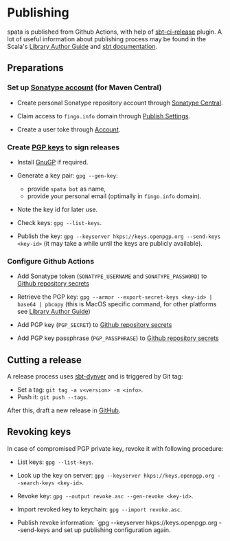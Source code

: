 Publishing
==========

spata is published from Github Actions,
with help of [sbt-ci-release](https://github.com/sbt/sbt-ci-release) plugin.
A lot of useful information about publishing process may be found in the
Scala's [Library Author Guide](https://docs.scala-lang.org/overviews/contributors/index.html#publish-a-release)
and [sbt documentation](https://www.scala-sbt.org/release/docs/Using-Sonatype.html).

Preparations
-----------------

### Set up [Sonatype account](https://central.sonatype.org/register/central-portal/) (for Maven Central)

*   Create personal Sonatype repository account through [Sonatype Central](https://central.sonatype.com/api/auth/login).

*   Claim access to `fingo.info` domain through [Publish Settings](https://central.sonatype.com/publishing/namespaces).

*   Create a user toke through [Account](https://central.sonatype.com/account).

### Create [PGP keys](https://github.com/sbt/sbt-pgp) to sign releases

*   Install [GnuGP](https://gnupg.org/download/index.html) if required.

*   Generate a key pair: `gpg --gen-key`:
    *   provide `spata bot` as name,
    *   provide your personal email (optimally in `fingo.info` domain).

*   Note the key id for later use.

*   Check keys: `gpg --list-keys`.

*   Publish the key: `gpg --keyserver hkps://keys.openpgp.org --send-keys <key-id>`
    (it may take a while until the keys are publicly available).

### Configure Github Actions

*   Add Sonatype token (`SONATYPE_USERNAME` and `SONATYPE_PASSWORD`) to
    [Github repository secrets](https://github.com/fingo/spata/settings/secrets/actions)

*   Retrieve the PGP key: `gpg --armor --export-secret-keys <key-id> | base64 | pbcopy`
    (this is MacOS specific command, for other platforms see
    [Library Author Guide](https://docs.scala-lang.org/overviews/contributors/index.html#export-your-pgp-key-pair))

*   Add PGP key (`PGP_SECRET`) to
    [Github repository secrets](https://github.com/fingo/spata/settings/secrets/actions)

*   Add PGP key passphrase (`PGP_PASSPHRASE`) to
    [Github repository secrets](https://github.com/fingo/spata/settings/secrets/actions)

Cutting a release
-----------------

A release process uses [sbt-dynver](https://github.com/dwijnand/sbt-dynver) and is triggered by Git tag:
*   Set a tag: `git tag -a v<version> -m <info>`.
*   Push it: `git push --tags`.

After this, draft a new release in [GitHub](https://github.com/fingo/spata/releases).

Revoking keys
-------------

In case of compromised PGP private key, revoke it with following procedure:

*   List keys: `gpg --list-keys`.

*   Look up the key on server: `gpg --keyserver hkps://keys.openpgp.org --search-keys <key-id>`.

*   Revoke key: `gpg --output revoke.asc --gen-revoke <key-id>`.

*   Import revoked key to keychain: `gpg --import revoke.asc`.

*   Publish revoke information: `gpg --keyserver hkps://keys.openpgp.org --send-keys <key-id>
    and set up publishing configuration again.
